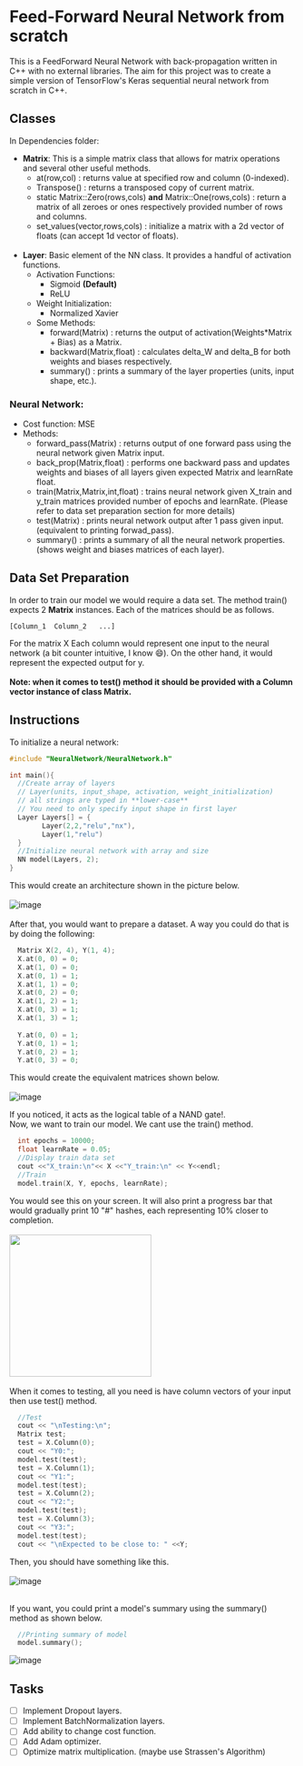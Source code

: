 # Feed-Forward Neural Network from scratch
This is a FeedForward Neural Network with back-propagation written in C++ with no external libraries. The aim for this project was to create a simple version of TensorFlow's Keras sequential neural network from scratch in C++.

## Classes

In Dependencies folder:
* **Matrix**: This is a simple matrix class that allows for matrix operations and several other useful methods.
  - at(row,col) : returns value at specified row and column (0-indexed).
  - Transpose() : returns a transposed copy of current matrix.
  - static Matrix::Zero(rows,cols) **and** Matrix::One(rows,cols) : return a matrix of all zeroes or ones respectively provided number of rows and columns.
  - set_values(vector,rows,cols) : initialize a matrix with a 2d vector of floats (can accept 1d vector of floats).  <br></br>
* **Layer**: Basic element of the NN class. It provides a handful of activation functions.
  * Activation Functions:
    - Sigmoid **(Default)** 
    - ReLU
  * Weight Initialization:
    - Normalized Xavier
  * Some Methods:
    - forward(Matrix) : returns the output of activation(Weights*Matrix + Bias) as a Matrix.
    - backward(Matrix,float) : calculates delta_W and delta_B for both weights and biases respectively.
    - summary() : prints a summary of the layer properties (units, input shape, etc.).

### Neural Network:
* Cost function: MSE
* Methods:
  - forward_pass(Matrix) : returns output of one forward pass using the neural network given Matrix input.
  - back_prop(Matrix,float) : performs one backward pass and updates weights and biases of all layers given expected Matrix and learnRate float.
  - train(Matrix,Matrix,int,float) : trains neural network given X_train and y_train matrices provided number of epochs and learnRate. (Please refer to data set preparation section for more details)
  - test(Matrix) : prints neural network output after 1 pass given input. (equivalent to printing forwad_pass).
  - summary() : prints a summary of all the neural network properties. (shows weight and biases matrices of each layer).
  
## Data Set Preparation

In order to train our model we would require a data set. The method train() expects 2 **Matrix** instances.
Each of the matrices should be as follows.
```
[Column_1  Column_2   ...]
```
For the matrix X Each column would represent one input to the neural network (a bit counter intuitive, I know :smile:). On the other hand, it would represent the expected output for y.  <br></br>
**Note: when it comes to test() method it should be provided with a Column vector instance of class Matrix.**

## Instructions

To initialize a neural network:
```cpp
#include "NeuralNetwork/NeuralNetwork.h"

int main(){
  //Create array of layers
  // Layer(units, input_shape, activation, weight_initialization)
  // all strings are typed in **lower-case**
  // You need to only specify input shape in first layer
  Layer Layers[] = {
		Layer(2,2,"relu","nx"),
		Layer(1,"relu")
  }
  //Initialize neural network with array and size
  NN model(Layers, 2);
}
```
This would create an architecture shown in the picture below.  <br></br>
![image](https://user-images.githubusercontent.com/62207434/177870738-5a0eb6d2-db86-46fb-8140-ff5c596a44d1.png)
<br></br>
After that, you would want to prepare a dataset. A way you could do that is by doing the following:
```cpp
  Matrix X(2, 4), Y(1, 4);
  X.at(0, 0) = 0;
  X.at(1, 0) = 0;
  X.at(0, 1) = 1;
  X.at(1, 1) = 0;
  X.at(0, 2) = 0;
  X.at(1, 2) = 1;
  X.at(0, 3) = 1;
  X.at(1, 3) = 1; 
  
  Y.at(0, 0) = 1;
  Y.at(0, 1) = 1;
  Y.at(0, 2) = 1;
  Y.at(0, 3) = 0;
```
This would create the equivalent matrices shown below.  <br></br>
![image](https://user-images.githubusercontent.com/62207434/177877035-60a6b945-a767-450d-bfbe-eefa8cf4ae1a.png)

If you noticed, it acts as the logical table of a NAND gate!.  
Now, we want to train our model. We cant use the train() method.
```cpp
  int epochs = 10000;
  float learnRate = 0.05;
  //Display train data set
  cout <<"X_train:\n"<< X <<"Y_train:\n" << Y<<endl;
  //Train 
  model.train(X, Y, epochs, learnRate);
```
You would see this on your screen. It will also print a progress bar that would gradually print 10 "#" hashes, each representing 10% closer to completion.  <br></br>
<img src="https://user-images.githubusercontent.com/62207434/177878400-f2ef97d2-2331-4f5b-89f2-0c5c3754cbbc.gif" width="250" /> <br></br>
When it comes to testing, all you need is have column vectors of your input then use test() method.
```cpp
  //Test
  cout << "\nTesting:\n";
  Matrix test;
  test = X.Column(0);
  cout << "Y0:";
  model.test(test);
  test = X.Column(1);
  cout << "Y1:";
  model.test(test);
  test = X.Column(2);
  cout << "Y2:";
  model.test(test);
  test = X.Column(3);
  cout << "Y3:";
  model.test(test);
  cout << "\nExpected to be close to: " <<Y;
```
Then, you should have something like this.  <br></br>
![image](https://user-images.githubusercontent.com/62207434/177879211-4f69494b-b851-4cff-8ee0-bccb52328244.png) <br></br>

If you want, you could print a model's summary using the summary() method as shown below.
```cpp
  //Printing summary of model
  model.summary();
```
![image](https://user-images.githubusercontent.com/62207434/177879631-9b71049f-3be6-4655-b42e-b47708426f73.png)

## Tasks
- [ ] Implement Dropout layers.
- [ ] Implement BatchNormalization layers.
- [ ] Add ability to change cost function.
- [ ] Add Adam optimizer.
- [ ] Optimize matrix multiplication. (maybe use Strassen's Algorithm)
